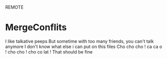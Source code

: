 REMOTE
# MergeConflits
I like talkative peeps
But sometime with too many friends, you can't talk anymore
I don't know what else i can put on this files
Cho cho cho ! ca ca o ! cho cho ! cho co lat !
That should be fine
